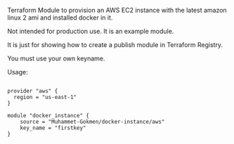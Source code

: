 Terraform Module to provision an AWS EC2 instance with the latest amazon linux 2 ami and installed docker in it.

Not intended for production use. It is an example module.

It is just for showing how to create a publish module in Terraform Registry.

You must use your own keyname.

Usage:

```hcl

provider "aws" {
  region = "us-east-1"
}

module "docker_instance" {
    source = "Muhammet-Gokmen/docker-instance/aws"
    key_name = "firstkey"
}
```
